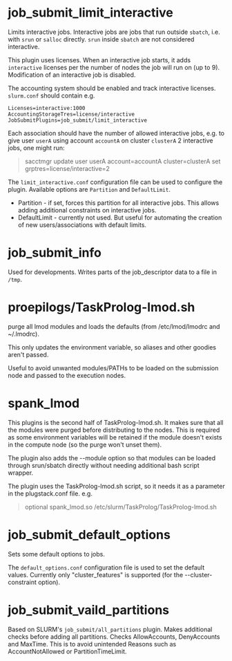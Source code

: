 # job\_submit\_limit\_interactive

Limits interactive jobs. Interactive jobs are jobs that run outside `sbatch`,
i.e. with `srun` or `salloc` directly. `srun` inside `sbatch` are not
considered interactive.

This plugin uses licenses. When an interactive job starts, it adds
`interactive` licenses per the number of nodes the job will run
on (up to 9). Modification of an interactive job is disabled.

The accounting system should be enabled and track interactive licenses.
`slurm.conf` should contain e.g.

```
Licenses=interactive:1000
AccountingStorageTres=license/interactive
JobSubmitPlugins=job_submit/limit_interactive
```

Each association should have the number of allowed interactive jobs, e.g. to
give user `userA` using account `accountA` on cluster `clusterA` 2 interactive
jobs, one might run:
> sacctmgr update user userA account=accountA cluster=clusterA set grptres=license/interactive=2

The `limit_interactive.conf` configuration file can be used to configure the
plugin. Available options are `Partition` and `DefaultLimit`.
* Partition - if set, forces this partition for all interactive jobs. This
  allows adding additional constraints on interactive jobs.
* DefaultLimit - currently not used. But useful for automating the creation of
  new users/associations with default limits. 

# job\_submit\_info

Used for developments. Writes parts of the job\_descriptor data to a file in
`/tmp`.

# proepilogs/TaskProlog-lmod.sh

purge all lmod modules and loads the defaults (from /etc/lmod/lmodrc and
~/.lmodrc).

This only updates the environment variable, so aliases and other goodies aren't
passed.

Useful to avoid unwanted modules/PATHs to be loaded on the submission node and
passed to the execution nodes.

# spank\_lmod

This plugins is the second half of TaskProlog-lmod.sh. It makes sure that all
the modules were purged before distributing to the nodes. This is required as
some environment variables will be retained if the module doesn't exists in the
compute node (so the purge won't unset them).

The plugin also adds the --module option so that modules can be loaded through
srun/sbatch directly without needing additional bash script wrapper.

The plugin uses the TaskProlog-lmod.sh script, so it needs it as a parameter in
the plugstack.conf file. e.g.

> optional spank_lmod.so /etc/slurm/TaskProlog/TaskProlog-lmod.sh

# job\_submit\_default_options

Sets some default options to jobs.

The `default_options.conf` configuration file is used to set the default
values. Currently only "cluster_features" is supported (for the
--cluster-constraint option).

# job\_submit\_vaild\_partitions

Based on SLURM's `job_submit/all_partitions` plugin. Makes additional checks
before adding all partitions. Checks AllowAccounts, DenyAccounts and
MaxTime. This is to avoid unintended Reasons such as AccountNotAllowed or
PartitionTimeLimit.
